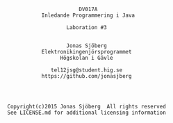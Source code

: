 
                           DV017A
               Inledande Programmering i Java

                       Laboration #3


                       Jonas Sjöberg
               Elektronikingenjörsprogrammet
                     Högskolan i Gävle

                  tel12jsg@student.hig.se
               https://github.com/jonasjberg




    Copyright(c)2015 Jonas Sjöberg  All rights reserved
    See LICENSE.md for additional licensing information

